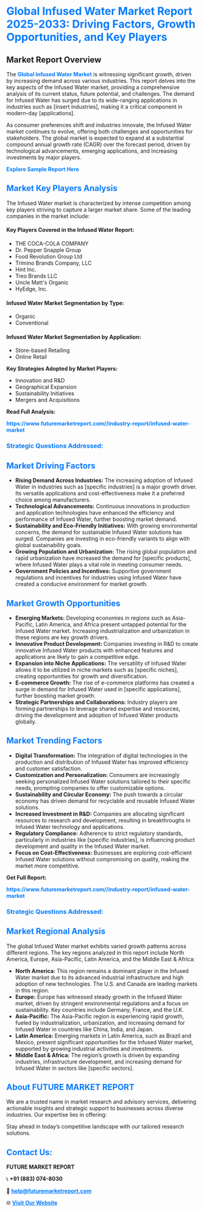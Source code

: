 <h1 style="color: #007BFF;">Global Infused Water Market Report 2025-2033: Driving Factors, Growth Opportunities, and Key Players</h1>

<section id="overview">
<h2>Market Report Overview</h2>
<p>The <a href="https://www.futuremarketreport.com//industry-report/infused-water-market" style="color: #007BFF; text-decoration: none;"><strong>Global Infused Water Market</strong></a> is witnessing significant growth, driven by increasing demand across various industries. This report delves into the key aspects of the Infused Water market, providing a comprehensive analysis of its current status, future potential, and challenges. The demand for Infused Water has surged due to its wide-ranging applications in industries such as [insert industries], making it a critical component in modern-day [applications].</p>
<p>As consumer preferences shift and industries innovate, the Infused Water market continues to evolve, offering both challenges and opportunities for stakeholders. The global market is expected to expand at a substantial compound annual growth rate (CAGR) over the forecast period, driven by technological advancements, emerging applications, and increasing investments by major players.</p>
</section>

<section id="overview">
<p><a href="https://www.futuremarketreport.com//request-sample/reportId=46588" style="color: #007BFF; text-decoration: none;"><strong>Explore Sample Report Here</strong></a></p>
</section>

<section id="key-players">
<h2 style="color: #007BFF;">Market Key Players Analysis</h2>
<p>The Infused Water market is characterized by intense competition among key players striving to capture a larger market share. Some of the leading companies in the market include:</p>
<h4>Key Players Covered in the Infused Water Report:</h4>
<ul><li>THE COCA-COLA COMPANY</li><li>Dr. Pepper Snapple Group</li><li>Food Revolution Group Ltd</li><li>Trimino Brands Company, LLC</li><li>Hint Inc.</li><li>Treo Brands LLC</li><li>Uncle Matt&#039;s Organic</li><li>HyEdge, Inc.</li></ul>
<h4>Infused Water Market Segmentation by Type:</h4>
<ul><li>Organic</li><li>Conventional</li></ul>

<h4>Infused Water Market Segmentation by Application:</h4>
<ul><li>Store-based Retailing</li><li>Online Retail</li></ul>
<p><strong>Key Strategies Adopted by Market Players:</strong></p>
<ul>
<li>Innovation and R&D</li>
<li>Geographical Expansion</li>
<li>Sustainability Initiatives</li>
<li>Mergers and Acquisitions</li>
</ul>
</section>

<section>
<p><strong>Read Full Analysis: </strong></p><a href="https://www.futuremarketreport.com//industry-report/infused-water-market" style="color: #007BFF; text-decoration: none;"><strong>https://www.futuremarketreport.com//industry-report/infused-water-market</strong></a>
<h3 style="color: #007BFF;">Strategic Questions Addressed:</h3>
</section>

<section id="driving-factors">
<h2 style="color: #007BFF;">Market Driving Factors</h2>
<ul>
<li><strong>Rising Demand Across Industries:</strong> The increasing adoption of Infused Water in industries such as [specific industries] is a major growth driver. Its versatile applications and cost-effectiveness make it a preferred choice among manufacturers.</li>
<li><strong>Technological Advancements:</strong> Continuous innovations in production and application technologies have enhanced the efficiency and performance of Infused Water, further boosting market demand.</li>
<li><strong>Sustainability and Eco-Friendly Initiatives:</strong> With growing environmental concerns, the demand for sustainable Infused Water solutions has surged. Companies are investing in eco-friendly variants to align with global sustainability goals.</li>
<li><strong>Growing Population and Urbanization:</strong> The rising global population and rapid urbanization have increased the demand for [specific products], where Infused Water plays a vital role in meeting consumer needs.</li>
<li><strong>Government Policies and Incentives:</strong> Supportive government regulations and incentives for industries using Infused Water have created a conducive environment for market growth.</li>
</ul>
</section>

<section id="growth-opportunities">
<h2 style="color: #007BFF;">Market Growth Opportunities</h2>
<ul>
<li><strong>Emerging Markets:</strong> Developing economies in regions such as Asia-Pacific, Latin America, and Africa present untapped potential for the Infused Water market. Increasing industrialization and urbanization in these regions are key growth drivers.</li>
<li><strong>Innovative Product Development:</strong> Companies investing in R&D to create innovative Infused Water products with enhanced features and applications are likely to gain a competitive edge.</li>
<li><strong>Expansion into Niche Applications:</strong> The versatility of Infused Water allows it to be utilized in niche markets such as [specific niches], creating opportunities for growth and diversification.</li>
<li><strong>E-commerce Growth:</strong> The rise of e-commerce platforms has created a surge in demand for Infused Water used in [specific applications], further boosting market growth.</li>
<li><strong>Strategic Partnerships and Collaborations:</strong> Industry players are forming partnerships to leverage shared expertise and resources, driving the development and adoption of Infused Water products globally.</li>
</ul>
</section>

<section id="trending-factors">
<h2 style="color: #007BFF;">Market Trending Factors</h2>
<ul>
<li><strong>Digital Transformation:</strong> The integration of digital technologies in the production and distribution of Infused Water has improved efficiency and customer satisfaction.</li>
<li><strong>Customization and Personalization:</strong> Consumers are increasingly seeking personalized Infused Water solutions tailored to their specific needs, prompting companies to offer customizable options.</li>
<li><strong>Sustainability and Circular Economy:</strong> The push towards a circular economy has driven demand for recyclable and reusable Infused Water solutions.</li>
<li><strong>Increased Investment in R&D:</strong> Companies are allocating significant resources to research and development, resulting in breakthroughs in Infused Water technology and applications.</li>
<li><strong>Regulatory Compliance:</strong> Adherence to strict regulatory standards, particularly in industries like [specific industries], is influencing product development and quality in the Infused Water market.</li>
<li><strong>Focus on Cost-Effectiveness:</strong> Businesses are exploring cost-efficient Infused Water solutions without compromising on quality, making the market more competitive.</li>
</ul>
</section>

<section>
<p><strong>Get Full Report: </strong></p><a href="https://www.futuremarketreport.com//industry-report/infused-water-market" style="color: #007BFF; text-decoration: none;"><strong>https://www.futuremarketreport.com//industry-report/infused-water-market</strong></a>
<h3 style="color: #007BFF;">Strategic Questions Addressed:</h3>
</section>


<section id="regional-analysis">
<h2 style="color: #007BFF;">Market Regional Analysis</h2>
<p>The global Infused Water market exhibits varied growth patterns across different regions. The key regions analyzed in this report include North America, Europe, Asia-Pacific, Latin America, and the Middle East & Africa:</p>
<ul>
<li><strong>North America:</strong> This region remains a dominant player in the Infused Water market due to its advanced industrial infrastructure and high adoption of new technologies. The U.S. and Canada are leading markets in this region.</li>
<li><strong>Europe:</strong> Europe has witnessed steady growth in the Infused Water market, driven by stringent environmental regulations and a focus on sustainability. Key countries include Germany, France, and the U.K.</li>
<li><strong>Asia-Pacific:</strong> The Asia-Pacific region is experiencing rapid growth, fueled by industrialization, urbanization, and increasing demand for Infused Water in countries like China, India, and Japan.</li>
<li><strong>Latin America:</strong> Emerging markets in Latin America, such as Brazil and Mexico, present significant opportunities for the Infused Water market, supported by growing industrial activities and investments.</li>
<li><strong>Middle East & Africa:</strong> The region’s growth is driven by expanding industries, infrastructure development, and increasing demand for Infused Water in sectors like [specific sectors].</li>
</ul>
</section>

<footer>
<h2 style="color: #007BFF;">About FUTURE MARKET REPORT</h2>
<p>We are a trusted name in market research and advisory services, delivering actionable insights and strategic support to businesses across diverse industries. Our expertise lies in offering:</p>

<p>Stay ahead in today’s competitive landscape with our tailored research solutions.</p>

<h2 style="color: #007BFF;">Contact Us:</h2>
<p><strong>FUTURE MARKET REPORT</strong></p>
<p>📞 <strong>+91 (883) 074-8030</strong></p>
<p>📧 <strong><a href="mailto:help@futuremarketreport.com" style="color: #007BFF;">help@futuremarketreport.com</a></strong></p>
<p>🌐 <strong><a href="https://www.futuremarketreport.com/" style="color: #007BFF;">Visit Our Website</a></strong></p>
</footer>